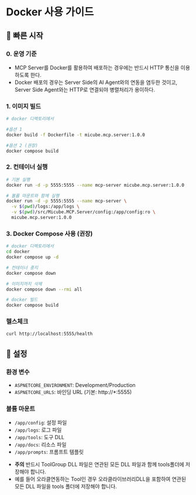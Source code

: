 # Docker 사용 가이드

## 🚀 빠른 시작

### 0. 운영 기준

* MCP Server를 Docker를 활용하여 배포하는 경우에는 반드시 HTTP 통신을 이용하도록 한다.
* Docker 배포의 경우는 Server Side의 AI Agent와의 연동을 염두한 것이고, Server Side Agent와는 HTTP로 연결되야 병렬처리가 용이하다.

### 1. 이미지 빌드
```bash
# docker 디렉토리에서

#옵션 1
docker build -f Dockerfile -t micube.mcp.server:1.0.0

#옵션 2 (권장)
docker compose build
```

### 2. 컨테이너 실행
```bash
# 기본 실행
docker run -d -p 5555:5555 --name mcp-server micube.mcp.server:1.0.0

# 볼륨 마운트와 함께 실행
docker run -d -p 5555:5555 --name mcp-server \
  -v $(pwd)/logs:/app/logs \
  -v $(pwd)/src/Micube.MCP.Server/config:/app/config:ro \
  micube.mcp.server:1.0.0
```

### 3. Docker Compose 사용 (권장)
```bash
# docker 디렉토리에서
cd docker
docker compose up -d

# 컨테이너 중지
docker compose down

# 이미지까지 삭제
docker compose down --rmi all

# docker 빌드
docker compose build

```

### 헬스체크
```bash
curl http://localhost:5555/health
```

## 🔧 설정

### 환경 변수
- `ASPNETCORE_ENVIRONMENT`: Development/Production
- `ASPNETCORE_URLS`: 바인딩 URL (기본: http://*:5555)

### 볼륨 마운트
- `/app/config`: 설정 파일
- `/app/logs`: 로그 파일
- `/app/tools`: 도구 DLL
- `/app/docs`: 리소스 파일
- `/app/prompts`: 프롬프트 템플릿

* **주의** 반드시 ToolGroup DLL 파일은 연관된 모든 DLL 파일과 함께 tools폴더에 저장해야 합니다.
* 예를 들어 오라클연동하는 Tool인 경우 오라클라이브러리DLL을 포함하여 연관된 모든 DLL 파일을 tools 폴더에 저장해야 합니다.
